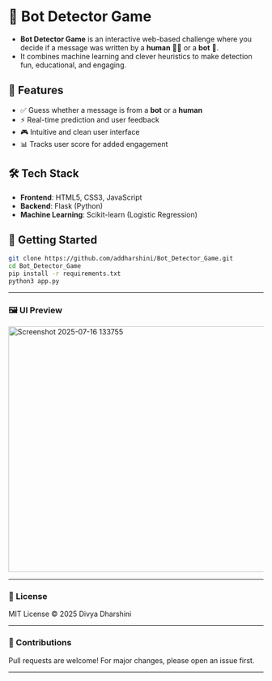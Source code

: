 # 🤖 Bot Detector Game

- **Bot Detector Game** is an interactive web-based challenge where you decide if a message was written by a **human** 🧑‍💻 or a **bot** 🤖. 
- It combines machine learning and clever heuristics to make detection fun, educational, and engaging.

## 📌 Features

- ✅ Guess whether a message is from a **bot** or a **human**
- ⚡ Real-time prediction and user feedback
- 🎮 Intuitive and clean user interface
- 📊 Tracks user score for added engagement


## 🛠 Tech Stack

- **Frontend**: HTML5, CSS3, JavaScript
- **Backend**: Flask (Python)
- **Machine Learning**: Scikit-learn (Logistic Regression)

## 🚀 Getting Started
```bash
git clone https://github.com/addharshini/Bot_Detector_Game.git
cd Bot_Detector_Game
pip install -r requirements.txt
python3 app.py
```
* * *
### 🖼️ UI Preview
<img width="739" height="484" alt="Screenshot 2025-07-16 133755" src="https://github.com/user-attachments/assets/adfbe86f-633c-4d08-baf6-1e5b75c81006" />

* * *
### 📄 License

MIT License © 2025 Divya Dharshini

* * *

### 🤝 Contributions

Pull requests are welcome! For major changes, please open an issue first.

* * *
